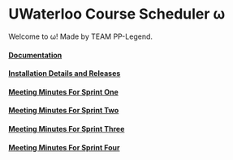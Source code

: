 # UWaterloo Course Scheduler ω

Welcome to ω! Made by TEAM PP-Legend.

#### [Documentation](https://git.uwaterloo.ca/q258wu/pplegend-project/-/wikis/Final-Submission-Documentation)

#### [Installation Details and Releases](https://git.uwaterloo.ca/q258wu/pplegend-project/-/wikis/Installation-Details)

#### [Meeting Minutes For Sprint One](https://git.uwaterloo.ca/q258wu/pplegend-project/-/wikis/Meeting-Minutes-Sprint-one)

#### [Meeting Minutes For Sprint Two](https://git.uwaterloo.ca/q258wu/pplegend-project/-/wikis/Meeting-Minutes-Sprint-two)

#### [Meeting Minutes For Sprint Three](https://git.uwaterloo.ca/q258wu/pplegend-project/-/wikis/Meeting-Minutes-Sprint-three)

#### [Meeting Minutes For Sprint Four](https://git.uwaterloo.ca/q258wu/pplegend-project/-/wikis/Meeting-Minutes-Sprint-four)





